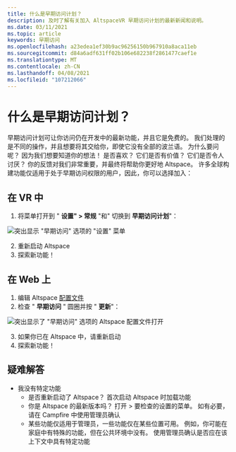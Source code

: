 ```yaml
---
title: 什么是早期访问计划？
description: 及时了解有关加入 AltspaceVR 早期访问计划的最新新闻和说明。
ms.date: 03/11/2021
ms.topic: article
keywords: 早期访问
ms.openlocfilehash: a23edea1ef30b9ac96256150b967910a8aca11eb
ms.sourcegitcommit: d84a6adf631ff02b106e682238f2861477caef1e
ms.translationtype: MT
ms.contentlocale: zh-CN
ms.lasthandoff: 04/08/2021
ms.locfileid: "107212066"
---
```

# <a name="what-is-the-early-access-program"></a>什么是早期访问计划？

早期访问计划可让你访问仍在开发中的最新功能，并且它是免费的。 我们处理的是不同的操作，并且想要将其交给你，即使它没有全部的波兰语。 为什么要问呢？ 因为我们想要知道你的想法！ 是否喜欢？ 它们是否有价值？ 它们是否令人讨厌？ 你的反馈对我们非常重要，并最终将帮助你更好地 Altspace。 许多全球构建功能仅适用于处于早期访问权限的用户，因此，你可以选择加入：

## <a name="in-vr"></a>在 VR 中

1. 将菜单打开到 " **设置" > 常规** "和" 切换到 **早期访问计划**"：

![突出显示 "早期访问" 选项的 "设置" 菜单](images/early-access-img-01.png)

2. 重新启动 Altspace
3. 探索新功能！

## <a name="on-the-web"></a>在 Web 上

1. 编辑 Altspace [配置文件](https://account.altvr.com/users/sign_in)
2. 检查 " **早期访问** " 圆圈并按 " **更新**"：

![突出显示了 "早期访问" 选项的 Altspace 配置文件打开](images/early-access-img-02.png)

3. 如果你已在 Altspace 中，请重新启动
4. 探索新功能！

## <a name="troubleshooting"></a>疑难解答

* 我没有特定功能
    * 是否重新启动了 Altspace？ 首次启动 Altspace 时加载功能
    * 你是 Altspace 的最新版本吗？ 打开 > 要检查的设置的菜单。 如有必要，请在 Campfire 中使用管理员确认
    * 某些功能仅适用于管理员，一些功能仅在某些位置可用。 例如，你可能在家庭中有特殊的功能，但在公共环境中没有。 使用管理员确认是否应在该上下文中具有特定功能